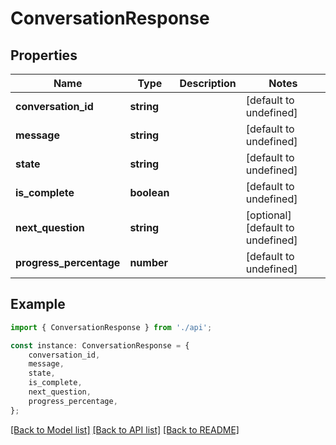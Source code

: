 # ConversationResponse


## Properties

Name | Type | Description | Notes
------------ | ------------- | ------------- | -------------
**conversation_id** | **string** |  | [default to undefined]
**message** | **string** |  | [default to undefined]
**state** | **string** |  | [default to undefined]
**is_complete** | **boolean** |  | [default to undefined]
**next_question** | **string** |  | [optional] [default to undefined]
**progress_percentage** | **number** |  | [default to undefined]

## Example

```typescript
import { ConversationResponse } from './api';

const instance: ConversationResponse = {
    conversation_id,
    message,
    state,
    is_complete,
    next_question,
    progress_percentage,
};
```

[[Back to Model list]](../README.md#documentation-for-models) [[Back to API list]](../README.md#documentation-for-api-endpoints) [[Back to README]](../README.md)

